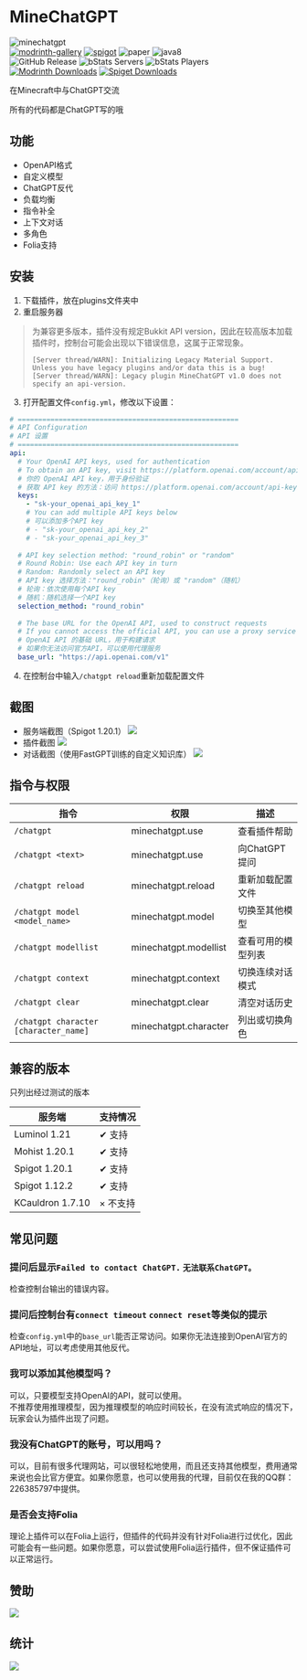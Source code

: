 # MineChatGPT
![minechatgpt](https://socialify.git.ci/ddaodan/minechatgpt/image?description=1&descriptionEditable=%E5%9C%A8Minecraft%E4%B8%AD%E4%B8%8EChatGPT%E4%BA%A4%E6%B5%81&font=Inter&issues=1&language=1&name=1&pattern=Solid&stargazers=1&theme=Auto)  
[![modrinth-gallery](https://cdn.jsdelivr.net/npm/@intergrav/devins-badges@3/assets/cozy-minimal/documentation/modrinth-gallery_vector.svg)](https://modrinth.com/plugin/minechatgpt) [![spigot](https://cdn.jsdelivr.net/npm/@intergrav/devins-badges@3/assets/cozy-minimal/supported/spigot_vector.svg)](https://www.spigotmc.org/resources/minechatgpt.118963/) ![paper](https://cdn.jsdelivr.net/npm/@intergrav/devins-badges@3/assets/cozy-minimal/supported/paper_vector.svg) ![java8](https://cdn.jsdelivr.net/npm/@intergrav/devins-badges@3/assets/cozy-minimal/built-with/java8_vector.svg)  
![GitHub Release](https://img.shields.io/github/v/release/ddaodan/minechatgpt?label=version) ![bStats Servers](https://img.shields.io/bstats/servers/22635) ![bStats Players](https://img.shields.io/bstats/players/22635) [![Modrinth Downloads](https://img.shields.io/modrinth/dt/Op2X2eDG?logo=modrinth)](https://modrinth.com/plugin/minechatgpt/versions) [![Spiget Downloads](https://img.shields.io/spiget/downloads/118963?logo=spigotmc)](https://www.spigotmc.org/resources/minechatgpt.118963/)

在Minecraft中与ChatGPT交流  

所有的代码都是ChatGPT写的哦

## 功能
- OpenAPI格式
- 自定义模型
- ChatGPT反代
- 负载均衡
- 指令补全
- 上下文对话
- 多角色
- Folia支持

## 安装
1. 下载插件，放在plugins文件夹中
2. 重启服务器
  > 为兼容更多版本，插件没有规定Bukkit API version，因此在较高版本加载插件时，控制台可能会出现以下错误信息，这属于正常现象。  
  > ```
  > [Server thread/WARN]: Initializing Legacy Material Support. Unless you have legacy plugins and/or data this is a bug!
  > [Server thread/WARN]: Legacy plugin MineChatGPT v1.0 does not specify an api-version.
  > ```
3. 打开配置文件`config.yml`，修改以下设置：
  ```yaml
  # ======================================================
  # API Configuration
  # API 设置
  # ======================================================
  api:
    # Your OpenAI API keys, used for authentication
    # To obtain an API key, visit https://platform.openai.com/account/api-keys and create a new API key
    # 你的 OpenAI API key，用于身份验证
    # 获取 API key 的方法：访问 https://platform.openai.com/account/api-keys 并创建一个新的 API key
    keys:
      - "sk-your_openai_api_key_1"
      # You can add multiple API keys below
      # 可以添加多个API key
      # - "sk-your_openai_api_key_2"
      # - "sk-your_openai_api_key_3"
    
    # API key selection method: "round_robin" or "random"
    # Round Robin: Use each API key in turn
    # Random: Randomly select an API key
    # API key 选择方法："round_robin"（轮询）或 "random"（随机）
    # 轮询：依次使用每个API key
    # 随机：随机选择一个API key
    selection_method: "round_robin"
    
    # The base URL for the OpenAI API, used to construct requests
    # If you cannot access the official API, you can use a proxy service
    # OpenAI API 的基础 URL，用于构建请求
    # 如果你无法访问官方API，可以使用代理服务
    base_url: "https://api.openai.com/v1"
  ```
4. 在控制台中输入`/chatgpt reload`重新加载配置文件

## 截图
- 服务端截图（Spigot 1.20.1）
![](https://i.ddaodan.cc/images/CWindowssystem32cmd.exe_20240712406.png)
- 插件截图
![](https://i.ddaodan.cc/images/Minecraft_1.20.1_-__20240712407.png)
- 对话截图（使用FastGPT训练的自定义知识库）
![](https://i.ddaodan.cc/images/Minecraft_1.20.1_-__20240712408.png)

## 指令与权限
|指令|权限|描述|
|-|-|-|
|`/chatgpt`|minechatgpt.use|查看插件帮助|
|`/chatgpt <text>`|minechatgpt.use|向ChatGPT提问|
|`/chatgpt reload`|minechatgpt.reload|重新加载配置文件|
|`/chatgpt model <model_name>`|minechatgpt.model|切换至其他模型|
|`/chatgpt modellist`|minechatgpt.modellist|查看可用的模型列表|
|`/chatgpt context`|minechatgpt.context|切换连续对话模式|
|`/chatgpt clear`|minechatgpt.clear|清空对话历史|
|`/chatgpt character [character_name]`|minechatgpt.character|列出或切换角色|

## 兼容的版本
只列出经过测试的版本

|服务端|支持情况|
|-|-|
|Luminol 1.21|✔ 支持|
|Mohist 1.20.1|✔ 支持|
|Spigot 1.20.1|✔ 支持|
|Spigot 1.12.2|✔ 支持|
|KCauldron 1.7.10|× 不支持|

## 常见问题
### 提问后显示`Failed to contact ChatGPT.` `无法联系ChatGPT。`
检查控制台输出的错误内容。
### 提问后控制台有`connect timeout` `connect reset`等类似的提示
检查`config.yml`中的`base_url`能否正常访问。如果你无法连接到OpenAI官方的API地址，可以考虑使用其他反代。
### 我可以添加其他模型吗？
可以，只要模型支持OpenAI的API，就可以使用。  
不推荐使用推理模型，因为推理模型的响应时间较长，在没有流式响应的情况下，玩家会认为插件出现了问题。
### 我没有ChatGPT的账号，可以用吗？
可以，目前有很多代理网站，可以很轻松地使用，而且还支持其他模型，费用通常来说也会比官方便宜。如果你愿意，也可以使用我的代理，目前仅在我的QQ群：226385797中提供。
### 是否会支持Folia
理论上插件可以在Folia上运行，但插件的代码并没有针对Folia进行过优化，因此可能会有一些问题。如果你愿意，可以尝试使用Folia运行插件，但不保证插件可以正常运行。
## 赞助
[![](https://i.ddaodan.cn/images/afdian-ddaodan.jpeg)](https://afdian.com/a/ddaodan)
## 统计
[![](https://bstats.org/signatures/bukkit/MineChatGPT.svg)](https://bstats.org/plugin/bukkit/MineChatGPT/22635)